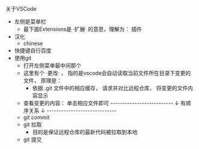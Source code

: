 关于VSCode

-   左侧是菜单栏
    -   最下面Extensions是 ·扩展· 的意思，理解为： 插件
-   汉化
    -   chinese
-   快捷键自行百度
-   使用git
    -   打开左侧菜单最中间那个
    -   这里有个 ·更改· ， 指的是vscode会自动读取当前文件所在目录下变更的文件， 原理是：
        -   依据 .git 文件中的相应缓存， 请求并对比远程仓库， 将变更的文件内容显示     
    -   查看变更的内容： 单击相应文件即可
    -------------------------- ↓ 有顺序关系 ↓ -----------------------------
    -   git commit
    -   git 拉取 
        -   目的是保证远程仓库的最新代码被拉取到本地
    -   git 提交  




